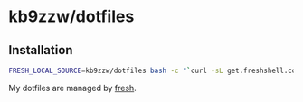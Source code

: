 kb9zzw/dotfiles
========

## Installation
``` sh
FRESH_LOCAL_SOURCE=kb9zzw/dotfiles bash -c "`curl -sL get.freshshell.com`"
```

My dotfiles are managed by [fresh].

[fresh]: https://github.com/freshshell/fresh
